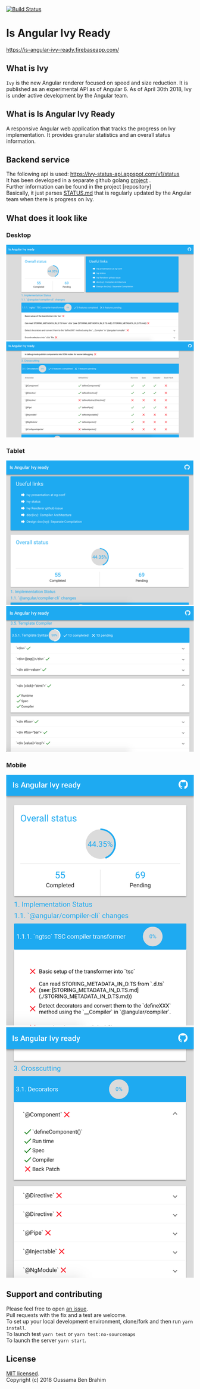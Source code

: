 [![Build Status](https://travis-ci.org/benbraou/is-angular-ivy-ready.svg?branch=main)](https://travis-ci.org/benbraou/is-angular-ivy-ready)
# Is Angular Ivy Ready
https://is-angular-ivy-ready.firebaseapp.com/
## What is Ivy
`Ivy` is the new Angular renderer focused on speed and size reduction. It is published as an experimental API as of Angular 6.
As of April 30th 2018, Ivy is under active development by the Angular team.

## What is Is Angular Ivy Ready
A responsive Angular web application that tracks the progress on Ivy implementation. It provides granular statistics and an overall status information.

## Backend service
The following api is used: https://ivy-status-api.appspot.com/v1/status  
It has been developed in a separate github golang [project](https://github.com/benbraou/ivy-status-api) .  
Further information can be found in the project [repository]  
Basically, it just parses [STATUS.md](https://github.com/angular/angular/blob/master/packages/core/src/render3/STATUS.md) that is regularly updated by the Angular team when there is progress on Ivy.

## What does it look like
### Desktop
![Desktop Start](/screenshots/desktop/desktop-start.png?raw=true "Desktop Start")
![Desktop Middle](/screenshots/desktop/desktop-middle.png?raw=true "Desktop Middle")
### Tablet
![Tablet Start](/screenshots/tablet/tablet-start.png?raw=true "Tablet Start")
![Tablet Middle](/screenshots/tablet/tablet-middle.png?raw=true "Tablet Middle")
### Mobile
![Phone Start](/screenshots/mobile/mobile-start.png?raw=true "Phone Start")
![Phone Middle](/screenshots/mobile/mobile-middle.png?raw=true "Phone Middle")

## Support and contributing 
Please feel free to open [an issue](https://github.com/benbraou/is-angular-ivy-ready/issues?state=open).  
Pull requests with the fix and a test are welcome.  
To set up your local development environment, clone/fork and then run `yarn install`.  
To launch test `yarn test` or `yarn test:no-sourcemaps`  
To launch the server `yarn start`.  

## License
[MIT licensed](./LICENSE).  
Copyright (c) 2018 Oussama Ben Brahim
